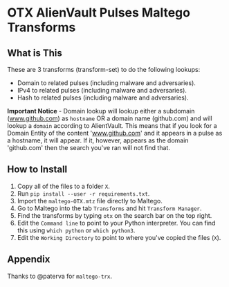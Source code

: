 # OTX AlienVault Pulses Maltego Transforms

## What is This
These are 3 transforms (transform-set) to do the following lookups:
- Domain to related pulses (including malware and adversaries).
- IPv4 to related pulses (including malware and adversaries).
- Hash to related pulses (including malware and adversaries).

**Important Notice** - Domain lookup will lookup either a subdomain (www.github.com) as `hostname` OR a domain name (github.com) and will lookup a `domain` according to AlientVault. This means that if you look for a Domain Entity of the content 'www.github.com' and it appears in a pulse as a hostname, it will appear. If it, however, appears as the domain 'github.com' then the search you've ran will not find that.

## How to Install
1. Copy all of the files to a folder `X`.
2. Run `pip install --user -r requirements.txt`.
2. Import the `maltego-OTX.mtz` file directly to Maltego.
3. Go to Maltego into the tab `Transforms` and hit `Transform Manager`.
4. Find the transforms by typing `otx` on the search bar on the top right.
5. Edit the `Command line` to point to your Python interpreter. You can find this using `which python` or `which python3`. 
6. Edit the `Working Directory` to point to where you've copied the files (`X`).

## Appendix

Thanks to @paterva for `maltego-trx`.

